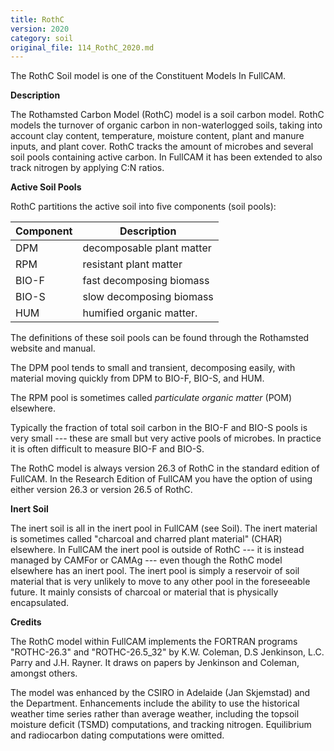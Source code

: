 ```yaml
---
title: RothC
version: 2020
category: soil
original_file: 114_RothC_2020.md
---
```


The RothC Soil model is one of the Constituent Models In FullCAM.

**Description**

The Rothamsted Carbon Model (RothC) model is a soil carbon model. RothC models the turnover of organic carbon in non-waterlogged soils, taking into account clay content, temperature, moisture content, plant and manure inputs, and plant cover. RothC tracks the amount of microbes and several soil pools containing active carbon. In FullCAM it has been extended to also track nitrogen by applying C:N ratios.

**Active Soil Pools**

RothC partitions the active soil into five components (soil pools):

| Component | Description               |
|-----------|---------------------------|
| DPM       | decomposable plant matter |
| RPM       | resistant plant matter    |
| BIO-F     | fast decomposing biomass  |
| BIO-S     | slow decomposing biomass  |
| HUM       | humified organic matter.  |

The definitions of these soil pools can be found through the Rothamsted website and manual.

The DPM pool tends to small and transient, decomposing easily, with material moving quickly from DPM to BIO-F, BIO-S, and HUM.

The RPM pool is sometimes called *particulate organic matter* (POM) elsewhere.

Typically the fraction of total soil carbon in the BIO-F and BIO-S pools is very small --- these are small but very active pools of microbes. In practice it is often difficult to measure BIO-F and BIO-S.

The RothC model is always version 26.3 of RothC in the standard edition of FullCAM. In the Research Edition of FullCAM you have the option of using either version 26.3 or version 26.5 of RothC.

**Inert Soil**

The inert soil is all in the inert pool in FullCAM (see Soil). The inert material is sometimes called "charcoal and charred plant material" (CHAR) elsewhere. In FullCAM the inert pool is outside of RothC --- it is instead managed by CAMFor or CAMAg --- even though the RothC model elsewhere has an inert pool. The inert pool is simply a reservoir of soil material that is very unlikely to move to any other pool in the foreseeable future. It mainly consists of charcoal or material that is physically encapsulated.

**Credits**

The RothC model within FullCAM implements the FORTRAN programs "ROTHC-26.3" and "ROTHC-26.5_32" by K.W. Coleman, D.S Jenkinson, L.C. Parry and J.H. Rayner. It draws on papers by Jenkinson and Coleman, amongst others.

The model was enhanced by the CSIRO in Adelaide (Jan Skjemstad) and the Department. Enhancements include the ability to use the historical weather time series rather than average weather, including the topsoil moisture deficit (TSMD) computations, and tracking nitrogen. Equilibrium and radiocarbon dating computations were omitted.
